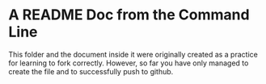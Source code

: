 # A README Doc from the Command Line

This folder and the document inside it were originally created as a practice for learning to fork correctly. However, so far you have only managed to create the file and to successfully push to github. 